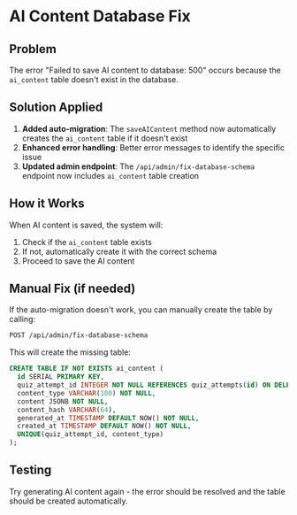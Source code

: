 # AI Content Database Fix

## Problem

The error "Failed to save AI content to database: 500" occurs because the `ai_content` table doesn't exist in the database.

## Solution Applied

1. **Added auto-migration**: The `saveAIContent` method now automatically creates the `ai_content` table if it doesn't exist
2. **Enhanced error handling**: Better error messages to identify the specific issue
3. **Updated admin endpoint**: The `/api/admin/fix-database-schema` endpoint now includes `ai_content` table creation

## How it Works

When AI content is saved, the system will:

1. Check if the `ai_content` table exists
2. If not, automatically create it with the correct schema
3. Proceed to save the AI content

## Manual Fix (if needed)

If the auto-migration doesn't work, you can manually create the table by calling:

```bash
POST /api/admin/fix-database-schema
```

This will create the missing table:

```sql
CREATE TABLE IF NOT EXISTS ai_content (
  id SERIAL PRIMARY KEY,
  quiz_attempt_id INTEGER NOT NULL REFERENCES quiz_attempts(id) ON DELETE CASCADE,
  content_type VARCHAR(100) NOT NULL,
  content JSONB NOT NULL,
  content_hash VARCHAR(64),
  generated_at TIMESTAMP DEFAULT NOW() NOT NULL,
  created_at TIMESTAMP DEFAULT NOW() NOT NULL,
  UNIQUE(quiz_attempt_id, content_type)
);
```

## Testing

Try generating AI content again - the error should be resolved and the table should be created automatically.
